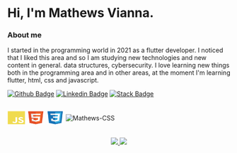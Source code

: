 
# Hi, I'm Mathews Vianna.

### About me
I started in the programming world in 2021 as a flutter developer. I noticed that I liked this area and so I am studying new technologies and new content in general. data structures, cybersecurity. I love learning new things both in the programming area and in other areas, at the moment I'm learning flutter, html, css and javascript.

[![Github Badge](https://img.shields.io/badge/-Github-000?style=flat-square&logo=Github&logoColor=white&link=https://github.com/VagnerBellacosa)](https://github.com/mathews123)
[![Linkedin Badge](https://img.shields.io/badge/-LinkedIn-blue?style=flat-square&logo=Linkedin&logoColor=white&link=https://www.linkedin.com/in/vagnerbellacosa/)](https://www.linkedin.com/in/mathews-pinheiro-21bb23210/)
[![Stack Badge](https://img.shields.io/badge/-Stack%20overflow-FE7A16?style=flat-square&logo=stack-overflow&logoColor=white&link=https://stackoverflow.com/users/16342776/vagner-bellacosa)](https://stackoverflow.com/users/15796555/mathews)
<div style="display: inline_block"><br>
  <img align="center" alt="Mathews-Js" height="30" width="40" src="https://raw.githubusercontent.com/devicons/devicon/master/icons/javascript/javascript-plain.svg">
  <img align="center" alt="Mathews-HTML" height="30" width="40" src="https://raw.githubusercontent.com/devicons/devicon/master/icons/html5/html5-original.svg">
  <img align="center" alt="Mathews-CSS" height="30" width="40" src="https://raw.githubusercontent.com/devicons/devicon/master/icons/css3/css3-original.svg">
  <img align="center" alt="Mathews-CSS" height="30" width="40" src="https://cdn.jsdelivr.net/gh/devicons/devicon/icons/flutter/flutter-original.svg" />
</div>

  ##

<div align="center">
  <a href="https://github.com/mathews123">
  <img height="180em" src="https://github-readme-stats.vercel.app/api?username=mathews123&show_icons=true&theme=dracula&include_all_commits=true&count_private=true"/>
  <img height="180em" src="https://github-readme-stats.vercel.app/api/top-langs/?username=mathews123&layout=compact&langs_count=7&theme=dracula"/>
</div>

  ##
